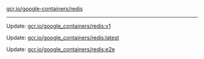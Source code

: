 [gcr.io/google-containers/redis](https://hub.docker.com/r/cruse/redis/tags/) 

----
Update: [gcr.io/google_containers/redis:v1](https://hub.docker.com/r/cruse/redis/tags/)

Update: [gcr.io/google_containers/redis:latest](https://hub.docker.com/r/cruse/redis/tags/)

Update: [gcr.io/google_containers/redis:e2e](https://hub.docker.com/r/cruse/redis/tags/)


